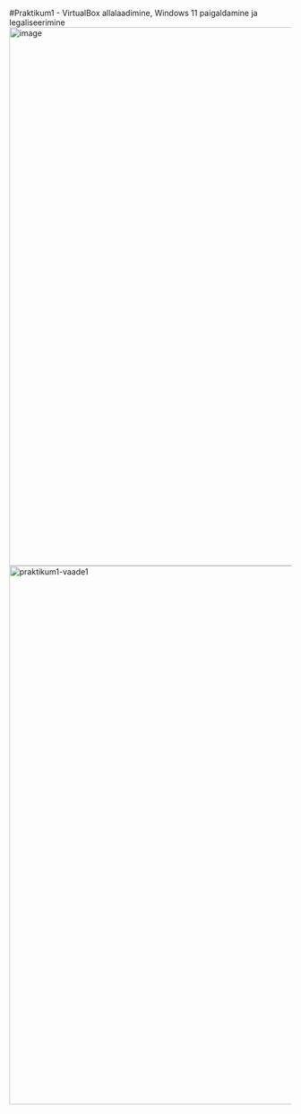#Praktikum1 - VirtualBox allalaadimine, Windows 11 paigaldamine ja legaliseerimine
<img width="960" alt="image" src="https://github.com/armeig/praktikumid/assets/145908210/49d9524a-f680-4ca3-96f8-44206bf108df">
<img width="960" alt="praktikum1-vaade1" src="https://github.com/armeig/praktikumid/assets/145908210/d78f28b5-f8b0-405a-a470-a1546419710a">
